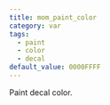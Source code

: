 ```yaml
---
title: mom_paint_color
category: var
tags:
  - paint
  - color
  - decal
default_value: 0000FFFF
---
```


Paint decal color.

